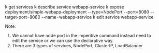 k get services
k describe service webapp-service 
k expose deployment/simple-webapp-deployment --type=NodePort --port=8080 --target-port=8080 --name=webapp-service
k edit service webapp-service


Note: 
1. We cannot have node port in the imperitive command instead need to edit the service or we can use the declarative way.
2. There are 3 types of services, NodePort, ClusterIP, LoadBalancer
